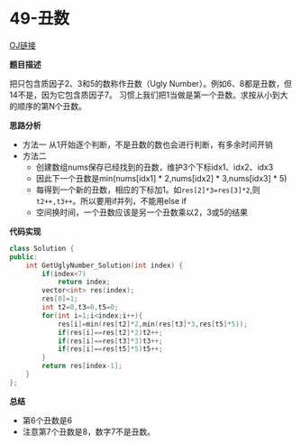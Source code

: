 # 49-丑数

[OJ链接](https://www.nowcoder.com/practice/6aa9e04fc3794f68acf8778237ba065b?tpId=13&tqId=11186&tPage=2&rp=1&ru=%2Fta%2Fcoding-interviews&qru=%2Fta%2Fcoding-interviews%2Fquestion-ranking)

**题目描述**

把只包含质因子2、3和5的数称作丑数（Ugly Number）。例如6、8都是丑数，但14不是，因为它包含质因子7。 习惯上我们把1当做是第一个丑数。求按从小到大的顺序的第N个丑数。

**思路分析**
* 方法一
    从1开始逐个判断，不是丑数的数也会进行判断，有多余时间开销
* 方法二
    * 创建数组nums保存已经找到的丑数，维护3个下标idx1、idx2、idx3
    * 因此下一个丑数是min(nums[idx1] * 2,nums[idx2] * 3,nums[idx3] * 5)
    * 每得到一个新的丑数，相应的下标加1。如`res[2]*3=res[3]*2`,则`t2++,t3++`。所以要用if并列，不能用else if
    * 空间换时间，一个丑数应该是另一个丑数乘以2，3或5的结果

**代码实现**

```c++
class Solution {
public:
    int GetUglyNumber_Solution(int index) {
        if(index<7)
            return index;
        vector<int> res(index);
        res[0]=1;
        int t2=0,t3=0,t5=0;
        for(int i=1;i<index;i++){
            res[i]=min(res[t2]*2,min(res[t3]*3,res[t5]*5));
            if(res[i]==res[t2]*2)t2++;
            if(res[i]==res[t3]*3)t3++;
            if(res[i]==res[t5]*5)t5++;
        }
        return res[index-1];
    }
}; 
```

**总结**
* 第6个丑数是6
* 注意第7个丑数是8，数字7不是丑数。
